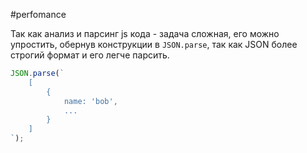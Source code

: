 #perfomance 

Так как анализ и парсинг js кода - задача сложная, его можно упростить, обернув конструкции в `JSON.parse`, так как JSON более строгий формат и его легче парсить.

```js
JSON.parse(`
	[
		{
			name: 'bob',
			...
		}
	]
`);
```
